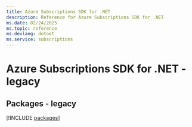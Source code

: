 ```yaml
---
title: Azure Subscriptions SDK for .NET
description: Reference for Azure Subscriptions SDK for .NET
ms.date: 02/24/2025
ms.topic: reference
ms.devlang: dotnet
ms.service: subscriptions
---
```

# Azure Subscriptions SDK for .NET - legacy
## Packages - legacy
[!INCLUDE [packages](subscriptions-index.md)]